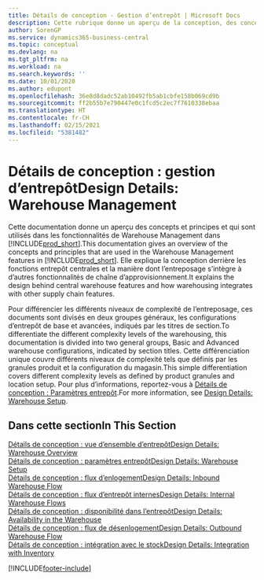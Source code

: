 ```yaml
---
title: Détails de conception - Gestion d’entrepôt | Microsoft Docs
description: Cette rubrique donne un aperçu de la conception, des concepts et des principes associés aux fonctionnalités de gestion d’entrepôt dans Business Central.
author: SorenGP
ms.service: dynamics365-business-central
ms.topic: conceptual
ms.devlang: na
ms.tgt_pltfrm: na
ms.workload: na
ms.search.keywords: ''
ms.date: 10/01/2020
ms.author: edupont
ms.openlocfilehash: 36e8d8dadc52ab10492fb5ab1cbfe158b069cd9b
ms.sourcegitcommit: ff2b55b7e790447e0c1fcd5c2ec7f7610338ebaa
ms.translationtype: HT
ms.contentlocale: fr-CH
ms.lasthandoff: 02/15/2021
ms.locfileid: "5381482"
---
```

# <a name="design-details-warehouse-management"></a><span data-ttu-id="ca65b-103">Détails de conception : gestion d’entrepôt</span><span class="sxs-lookup"><span data-stu-id="ca65b-103">Design Details: Warehouse Management</span></span>
<span data-ttu-id="ca65b-104">Cette documentation donne un aperçu des concepts et principes et qui sont utilisés dans les fonctionnalités de Warehouse Management dans [!INCLUDE[prod_short](includes/prod_short.md)].</span><span class="sxs-lookup"><span data-stu-id="ca65b-104">This documentation gives an overview of the concepts and principles that are used in the Warehouse Management features in [!INCLUDE[prod_short](includes/prod_short.md)].</span></span> <span data-ttu-id="ca65b-105">Elle explique la conception derrière les fonctions entrepôt centrales et la manière dont l’entreposage s’intègre à d’autres fonctionnalités de chaîne d’approvisionnement.</span><span class="sxs-lookup"><span data-stu-id="ca65b-105">It explains the design behind central warehouse features and how warehousing integrates with other supply chain features.</span></span>  

<span data-ttu-id="ca65b-106">Pour différencier les différents niveaux de complexité de l’entreposage, ces documents sont divisés en deux groupes généraux, les configurations d’entrepôt de base et avancées, indiqués par les titres de section.</span><span class="sxs-lookup"><span data-stu-id="ca65b-106">To differentiate the different complexity levels of the warehousing, this documentation is divided into two general groups, Basic and Advanced warehouse configurations, indicated by section titles.</span></span> <span data-ttu-id="ca65b-107">Cette différenciation unique couvre différents niveaux de complexité tels que définis par les granules produit et la configuration du magasin.</span><span class="sxs-lookup"><span data-stu-id="ca65b-107">This simple differentiation covers different complexity levels as defined by product granules and location setup.</span></span> <span data-ttu-id="ca65b-108">Pour plus d’informations, reportez\-vous à [Détails de conception : Paramètres entrepôt](design-details-warehouse-setup.md).</span><span class="sxs-lookup"><span data-stu-id="ca65b-108">For more information, see [Design Details: Warehouse Setup](design-details-warehouse-setup.md).</span></span>  

## <a name="in-this-section"></a><span data-ttu-id="ca65b-109">Dans cette section</span><span class="sxs-lookup"><span data-stu-id="ca65b-109">In This Section</span></span>  
[<span data-ttu-id="ca65b-110">Détails de conception : vue d’ensemble d’entrepôt</span><span class="sxs-lookup"><span data-stu-id="ca65b-110">Design Details: Warehouse Overview</span></span>](design-details-warehouse-overview.md)  
[<span data-ttu-id="ca65b-111">Détails de conception : paramètres entrepôt</span><span class="sxs-lookup"><span data-stu-id="ca65b-111">Design Details: Warehouse Setup</span></span>](design-details-warehouse-setup.md)  
[<span data-ttu-id="ca65b-112">Détails de conception : flux d’enlogement</span><span class="sxs-lookup"><span data-stu-id="ca65b-112">Design Details: Inbound Warehouse Flow</span></span>](design-details-inbound-warehouse-flow.md)  
[<span data-ttu-id="ca65b-113">Détails de conception : flux d’entrepôt internes</span><span class="sxs-lookup"><span data-stu-id="ca65b-113">Design Details: Internal Warehouse Flows</span></span>](design-details-internal-warehouse-flows.md)  
[<span data-ttu-id="ca65b-114">Détails de conception : disponibilité dans l’entrepôt</span><span class="sxs-lookup"><span data-stu-id="ca65b-114">Design Details: Availability in the Warehouse</span></span>](design-details-availability-in-the-warehouse.md)  
[<span data-ttu-id="ca65b-115">Détails de conception : flux de désenlogement</span><span class="sxs-lookup"><span data-stu-id="ca65b-115">Design Details: Outbound Warehouse Flow</span></span>](design-details-outbound-warehouse-flow.md)  
[<span data-ttu-id="ca65b-116">Détails de conception : intégration avec le stock</span><span class="sxs-lookup"><span data-stu-id="ca65b-116">Design Details: Integration with Inventory</span></span>](design-details-integration-with-inventory.md)


[!INCLUDE[footer-include](includes/footer-banner.md)]